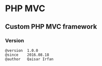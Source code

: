 # PHP MVC
## Custom PHP MVC framework

### Version ###

```
@version  1.0.0
@since    2016.08.18
@author   Qaisar Irfan
```
